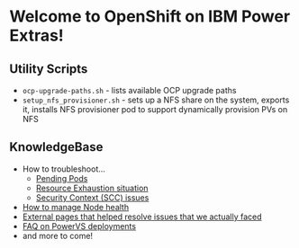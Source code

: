 # Welcome to OpenShift on IBM Power Extras!

## Utility Scripts

* `ocp-upgrade-paths.sh` - lists available OCP upgrade paths
* `setup_nfs_provisioner.sh` - sets up a NFS share on the system, exports it, installs NFS provisioner pod to support dynamically provision PVs on NFS

## KnowledgeBase

* How to troubleshoot...
    * [Pending Pods](h2t-pending-pods)
    * [Resource Exhaustion situation](h2t-resource-exhaustion)
    * [Security Context (SCC) issues](h2t-scc)
* [How to manage Node health](Node_Health_Management)
* [External pages that helped resolve issues that we actually faced](actually-helped)
* [FAQ on PowerVS deployments](powervs-faq)
* and more to come!
